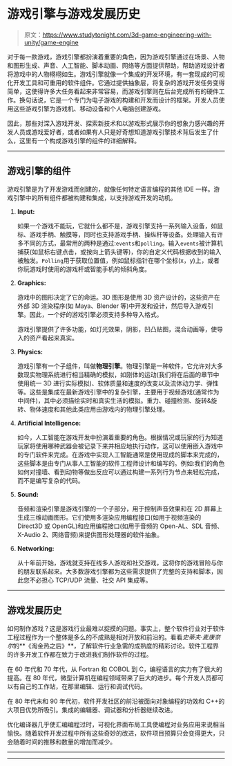 # 游戏引擎与游戏发展历史

> 原文：<https://www.studytonight.com/3d-game-engineering-with-unity/game-engine>

对于每一款游戏，游戏引擎都扮演着重要的角色，因为游戏引擎通过在场景、人物和图形生成、声音、人工智能、脚本动画、网络等方面提供帮助，帮助游戏设计者将游戏中的人物栩栩如生。游戏引擎就像一个集成的开发环境，有一套现成的可视化开发工具和可重用的软件组件。它通过提供抽象层，将复杂的游戏开发任务变得简单，这使得许多大任务看起来非常容易，而游戏引擎则在后台完成所有的硬件工作。换句话说，它是一个专门为电子游戏的构建和开发而设计的框架。开发人员使用这些游戏引擎为游戏机、移动设备和个人电脑创建游戏。

因此，那些对深入游戏开发、探索新技术和以游戏形式展示你的想象力感兴趣的开发人员或游戏爱好者，或者如果有人只是好奇想知道游戏引擎技术背后发生了什么，这里有一个构成游戏引擎的组件的详细解释。

* * *

## 游戏引擎的组件

游戏引擎是为了开发游戏而创建的，就像任何特定语言编程的其他 IDE 一样。游戏引擎中的所有组件都被构建和集成，以支持游戏开发的动机。

1.  **Input:**

    如果一个游戏不能玩，它就什么都不是，游戏引擎支持一系列输入设备，如鼠标、游戏手柄、触摸等，同时也支持游戏手柄、操纵杆等设备。处理输入有许多不同的方式，最常用的两种是通过:`events`和`polling`。输入`events`被计算机捕获(如鼠标右键点击，或按向上箭头键等)，你的自定义代码根据收到的输入被触发。`Polling`用于获取位置值，例如鼠标指针在哪个坐标(x，y)上，或者你玩游戏时使用的游戏杆或智能手机的倾斜角度。

2.  **Graphics:**

    游戏中的图形决定了它的命运。3D 图形是使用 3D 资产设计的，这些资产在外部 3D 渲染程序(如 Maya、Blender 等)中开发和设计，然后导入游戏引擎。因此，一个好的游戏引擎必须支持多种导入格式。

    游戏引擎提供了许多功能，如灯光效果，阴影，凹凸贴图，混合动画等，使导入的资产看起来真实。

3.  **Physics:**

    游戏引擎有一个子组件，叫做**物理引擎**。物理引擎是一种软件，它允许对大多数现实物理系统进行相当精确的模拟，如刚体的运动(我们将在后面的章节中使用统一 3D 进行实际模拟)、软体质量和速度的改变以及流体动力学、弹性等。这些是集成在最新游戏引擎中的复杂引擎，主要用于视频游戏(通常作为中间件)，其中必须描绘实时和真实生活的模拟。重力、碰撞检测、旋转&旋转、物体速度和其他此类应用由游戏内的物理引擎处理。

4.  **Artificial Intelligence:**

    如今，人工智能在游戏开发中扮演着重要的角色。根据情况或玩家的行为知道玩家将使用哪种武器会被记录下来并相应地执行动作，这可以使用嵌入游戏中的专门软件来完成。在游戏中实现人工智能通常是使用现成的脚本来完成的，这些脚本是由专门从事人工智能的软件工程师设计和编写的。例如:我们的角色如何对撞墙、看到动物等做出反应可以通过构建一系列行为节点来轻松完成，而不是编写复杂的代码。

5.  **Sound:**

    音频和渲染引擎是游戏引擎的一个子部分，用于控制声音效果和在 2D 屏幕上生成三维动画图形。它们使用多渲染应用编程接口(如用于视频渲染的 Direct3D 或 OpenGL)和应用编程接口(如用于音频的 Open-AL、SDL 音频、X-Audio 2、网络音频)来提供图形处理器的软件抽象。

6.  **Networking:**

    从十年前开始，游戏就支持在线多人游戏和社交游戏，这将你的游戏冒险与你的朋友联系起来。大多数游戏引擎都为这些需求提供了完整的支持和脚本，因此您不必担心 TCP/UDP 流量、社交 API 集成等。

* * *

## 游戏发展历史

如何制作游戏？这是游戏行业最难以捉摸的问题。事实上，整个软件行业对于软件工程过程作为一个整体是多么的不成熟是相对开放和前沿的。看看*史蒂夫·麦康奈尔*的**《淘金热之后》**，了解软件行业急需的成熟度的精彩讨论。软件工程界的许多开发工作都在致力于改进我们制作软件的过程。

在 60 年代和 70 年代，从 Fortran 和 COBOL 到 C，编程语言的实力有了很大的提高。在 80 年代，微型计算机在编程领域带来了巨大的进步。每个开发人员都可以有自己的工作站，在那里编辑、运行和调试代码。

在 80 年代末和 90 年代初，软件开发社区的前沿被面向对象编程的功效和 C++的大项目优势所吸引。集成的编辑器、调试器和分析器继续改进。

优化编译器几乎使汇编编程过时，可视化界面布局工具使编程对业务应用来说相当愉快。随着软件开发过程中所有这些奇妙的改进，软件项目预算只会变得更大，只会随着时间的推移和数量的增加而减少。

* * *

* * *